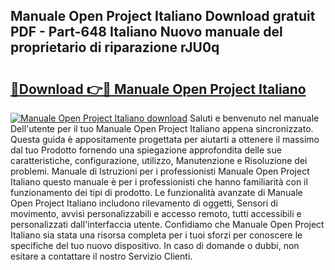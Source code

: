 ## Manuale Open Project Italiano Download gratuit PDF - Part-648 Italiano Nuovo manuale del proprietario di riparazione rJU0q

# <h2><a href="http://dfefr8a.blite.top/?on=Manuale+Open+Project+Italiano">🔗Download 👉🔴 Manuale Open Project Italiano</a></h2>

[![Manuale Open Project Italiano download](https://i.imgur.com/lujVjoI.png)](http://dfefr8a.blite.top/?on=Manuale+Open+Project+Italiano)
Saluti e benvenuto nel manuale Dell'utente per il tuo Manuale Open Project Italiano appena sincronizzato. Questa guida è appositamente progettata per aiutarti a ottenere il massimo dal tuo Prodotto fornendo una spiegazione approfondita delle sue caratteristiche, configurazione, utilizzo, Manutenzione e Risoluzione dei problemi. Manuale di Istruzioni per i professionisti Manuale Open Project Italiano questo manuale è per i professionisti che hanno familiarità con il funzionamento dei tipi di prodotto. Le funzionalità avanzate di Manuale Open Project Italiano includono rilevamento di oggetti, Sensori di movimento, avvisi personalizzabili e accesso remoto, tutti accessibili e personalizzati dall'interfaccia utente. Confidiamo che Manuale Open Project Italiano sia stata una risorsa completa per i tuoi sforzi per conoscere le specifiche del tuo nuovo dispositivo. In caso di domande o dubbi, non esitare a contattare il nostro Servizio Clienti.
